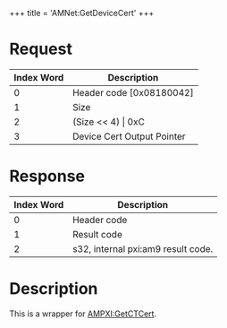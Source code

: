 +++
title = 'AMNet:GetDeviceCert'
+++

# Request

| Index Word | Description                |
|------------|----------------------------|
| 0          | Header code \[0x08180042\] |
| 1          | Size                       |
| 2          | (Size \<\< 4) \| 0xC       |
| 3          | Device Cert Output Pointer |

# Response

| Index Word | Description                        |
|------------|------------------------------------|
| 0          | Header code                        |
| 1          | Result code                        |
| 2          | s32, internal pxi:am9 result code. |

# Description

This is a wrapper for [AMPXI:GetCTCert](AMPXI:GetCTCert "wikilink").
